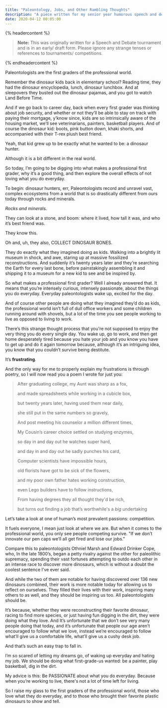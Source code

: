```yaml
---
title: "Paleontology, Jobs, and Other Rambling Thoughts"
description: "A piece written for my senior year humorous speech and debate tournaments."
date: 2020-04-12 00:05:00
---
```

{% headercontent %}

> **Note:** This was originally written for a Speech and Debate tournament and is in an early/ draft form. Please ignore any strange tenses or references to tournaments/ competitions.

{% endheadercontent %}

Paleontologists are the first graders of the professional world.

Remember the dinosaur kids back in elementary school? Reading time, they had the dinosaur encyclopedia, lunch, dinosaur lunchbox. And at sleepovers they busted out the dinosaur pajamas, and you got to watch Land Before Time.

And if we go back to career day, back when every first grader was thinking about job security, and whether or not they’ll be able to stay on track with paying their mortgage, y’know since, kids are so intrinsically aware of the housing market, we’ll see veterinarians, painters, basketball players. And of course the dinosaur kid: boots, pink button down, khaki shorts, and accompanied with their T-rex plush best friend.

Yeah, that kid grew up to be exactly what he wanted to be: a dinosaur hunter.

Although it is a bit different in the real world.

So today, I’m going to be digging into what makes a professional first grader, why it’s a good thing, and then explore the overall effects of not loving what you do everyday.

To begin: dinosaur hunters, err, Paleontologists record and unravel vast, complex ecosystems from a world that is so drastically different from ours today through rocks and minerals.

_Rocks and minerals._

They can look at a stone, and boom: where it lived, how tall it was, and who it’s best friend was.

They know this.

Oh and, uh, they also, COLLECT DINOSAUR BONES.

They do exactly what they imagined doing as kids. Walking into a brightly lit museum in shock, and awe, staring up at massive fossilized reconstructions. And suddenly it’s twenty years later and they’re searching the Earth for every last bone, before painstakingly assembling it and shipping it to a museum for a new kid to see and be inspired by.

So what makes a professional first grader? Well I already answered that. It means that you’re intensely curious, intensely passionate, about the things you do everyday. Everyday paleontologists wake up, excited for the day.

And of course other people are doing what they imagined they’d do as kids, the professional world isn’t full of dull office workers and some children running around with shovels, but a lot of the time you see people working to live as opposed to living to work.

There’s this strange thought process that you're not supposed to enjoy the very thing you do every single day. You wake up, go to work, and then get home desperately tired because you hate your job and you know you have to get up and do it again tomorrow because, although it’s an intriguing idea, you know that you couldn’t survive being destitute.

It’s **frustrating**.

And the only way for me to properly explain my frustrations is through poetry, so I will now read you a poem I wrote for just you:

> After graduating college, my Aunt was sharp as a fox,
>
> and made spreadsheets while working in a cubicle box,
>
> but twenty years later, having used them near daily,
>
> she still put in the same numbers so gravely,
>
> And post meeting his counselor a million different times,
>
> My Cousin’s career choice settled on studying enzymes,
>
> so day in and day out he watches super hard,
>
> and day in and day out he sadly punches his card,
>
> Computer scientists have impossible hours,
>
> old florists have got to be sick of the flowers,
>
> and my poor own father hates working construction,
>
> even Lego builders have to follow instructions,
>
> From having degrees they all thought they'd be rich,
>
> but turns out finding a job that’s worthwhile's a _big_ undertaking

Let’s take a look at one of human’s most prevalent passions: competition.

It fuels everyone, I mean just look at where we are. But when it comes to the professional world, you only see people competing survive. "If we don’t innovate our pen caps we’ll all get fired and lose our jobs."

Compare this to paleontologists Othniel Marsh and Edward Drinker Cope, who, In the late 1800’s, began a petty rivalry against the other for paleolithic supremacy, spending their vast fortunes attempting to outdo each other in an intense race to discover more dinosaurs, which is without a doubt the coolest sentence I’ve ever said.

And while the two of them are notable for having discovered over 136 new dinosaurs combined, their work is more notable today for allowing us to reflect on ourselves. They filled their lives with their work, inspiring many others to as well, and they should be inspiring us too. All paleontologists should be.

It’s because, whether they were reconstructing their favorite dinosaur, racing to find more species, or just having fun digging in the dirt, they were doing what they love. And It’s unfortunate that we don’t see very many people doing that today, and it’s unfortunate that people our age aren’t encouraged to follow what we love, instead we’re encouraged to follow what’ll give us a comfortable life, what’ll give us a cushy desk job.

And that’s such an easy trap to fall in.

I’m so scared of letting my dreams go, of waking up everyday and hating my job. We should be doing what first-grade-us wanted: be a painter, play basketball, dig in the dirt.

My advice is this: Be PASSIONATE about what you do everyday. Because when you’re working to live, there's not a lot of time left for living.

So I raise my glass to the first graders of the professional world, those who love what they do everyday, and to those who brought their favorite plastic dinosaurs to show and tell.
